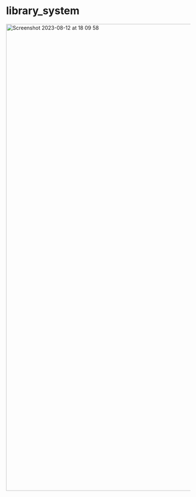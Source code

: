 # library_system
<img width="1273" alt="Screenshot 2023-08-12 at 18 09 58" src="https://github.com/chiransiriwardhana/library_system/assets/47823522/b663c17d-d9f9-4aca-939c-65eb7b98b77f">
